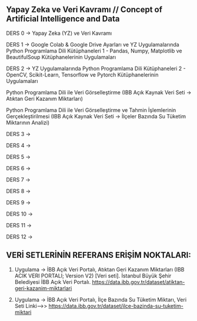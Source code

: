 ## Yapay Zeka ve Veri Kavramı // Concept of Artificial Intelligence and Data

DERS 0 -> Yapay Zeka (YZ) ve Veri Kavramı 

DERS 1 -> Google Colab & Google Drive Ayarları ve YZ Uygulamalarında Python Programlama Dili Kütüphaneleri 1 - Pandas, Numpy, Matplotlib ve BeautifulSoup Kütüphanelerinin Uygulamaları

DERS 2 -> YZ Uygulamalarında Python Programlama Dili Kütüphaneleri 2 - OpenCV, Scikit-Learn, Tensorflow ve Pytorch Kütüphanelerinin Uygulamaları

 Python Programlama Dili ile Veri Görselleştirme (IBB Açık Kaynak Veri Seti -> Atıktan Geri Kazanım Miktarları)

Python Programlama Dili ile Veri Görselleştirme ve Tahmin İşlemlerinin Gerçekleştirilmesi (IBB Açık Kaynak Veri Seti -> İlçeler Bazında Su Tüketim Miktarının Analizi)

DERS 3 -> 

DERS 4 -> 

DERS 5 -> 

DERS 6 -> 

DERS 7 -> 

DERS 8 -> 

DERS 9 -> 

DERS 10 -> 

DERS 11 -> 

DERS 12 -> 

## VERİ SETLERİNİN REFERANS ERİŞİM NOKTALARI:

1. Uygulama -> İBB Açık Veri Portalı, Atıktan Geri Kazanım Miktarları (IBB ACIK VERI PORTALI; Version V2) [Veri seti]. İstanbul Büyük Şehir Belediyesi İBB Açık Veri Portalı. https://data.ibb.gov.tr/dataset/atiktan-geri-kazanim-miktarlari 

2. Uygulama -> İBB Açık Veri Portalı, İlçe Bazında Su Tüketim Miktarı, Veri Seti Linki-->> https://data.ibb.gov.tr/dataset/ilce-bazinda-su-tuketim-miktari

